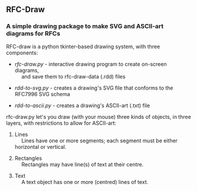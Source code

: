 ## RFC-Draw
### A simple drawing package to make SVG and ASCII-art diagrams for RFCs 

RFC-draw is a python tkinter-based drawing system, with three components: 

* _rfc-draw.py_ - interactive drawing program to create on-screen diagrams,   
   &emsp; and save them to rfc-draw-data (.rdd) files  

* _rdd-to-svg.py_ - creates a drawing's SVG file that conforms to the RFC7996 SVG schema  

* _rdd-to-ascii.py_ - creates a drawing's ASCII-art (.txt) file  

rfc-draw.py let's you draw (with your mouse) three kinds of objects, 
in three layers, with restrictions to allow for ASCII-art:  

1. Lines  
   &emsp; Lines have one or more segments; 
   each segment must be either horizontal or vertical. 
 
2. Rectangles  
   &emsp; Rectangles may have line(s) of text at their centre.  
 
3. Text  
   &emsp; A text object has one or more (centred) lines of text.
